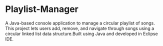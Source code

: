 # Playlist-Manager
A Java-based console application to manage a circular playlist of songs. This project lets users add, remove, and navigate through songs using a circular linked list data structure.Built using Java and developed in Eclipse IDE.
